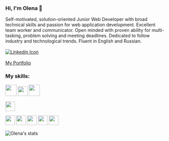 ### Hi, I'm Olena  👋

<!--
**kisjan4ik/kisjan4ik** is a ✨ _special_ ✨ repository because its `README.md` (this file) appears on your GitHub profile.

Here are some ideas to get you started:

- 🔭 I’m currently working on ...
- 🌱 I’m currently learning ...
- 👯 I’m looking to collaborate on ...
- 🤔 I’m looking for help with ...
- 💬 Ask me about ...
- 📫 How to reach me: ...
- 😄 Pronouns: ...
- ⚡ Fun fact: ...
-->


Self-motivated, solution-oriented Junior Web Developer with broad technical skills and passion for web application development. Excellent team worker and communicator. Open minded with proven ability for multi-tasking, problem solving and meeting deadlines. Dedicated to follow industry and technological trends.
Fluent in English and Russian.
<br><br>
[![Linkedin Icon](https://img.shields.io/badge/-%20linkedin-blue?style=flat-square&logo=linkedin&logoColor=white&link=https://www.linkedin.com/in/olena-turetska/)](https://www.linkedin.com/in/olena-turetska-82126a191/)
<br><br>
[My Portfolio](https://kisjan4ik.github.io/React_Portfolio/)
<br>
### My skills:
<code><img height="35" src="https://www.vectorlogo.zone/logos/mongodb/mongodb-ar21.svg"></code> 
<code><img height="30" src="https://www.vectorlogo.zone/logos/expressjs/expressjs-ar21.svg"></code>
<code><img height="35" src="https://www.vectorlogo.zone/logos/reactjs/reactjs-ar21.svg"><br><br></code> 
<code><img height="30" src="https://www.vectorlogo.zone/logos/nodejs/nodejs-horizontal.svg"></code>

<code><img height="30" src="https://www.vectorlogo.zone/logos/github/github-ar21.svg"></code>
<code><img height="30" src="https://www.vectorlogo.zone/logos/mysql/mysql-horizontal.svg"></code>
<code><img height="30" src="https://www.vectorlogo.zone/logos/javascript/javascript-horizontal.svg"></code>
<code><img height="30" src="https://www.vectorlogo.zone/logos/w3_html5/w3_html5-ar21.svg"></code>
<code><img height="30" src="https://www.vectorlogo.zone/logos/handlebarsjs/handlebarsjs-ar21.svg"></code>


![Olena's stats](https://github-readme-stats.vercel.app/api?username=kisjan4ik&show_icons=true)